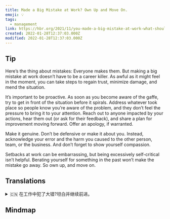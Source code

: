 ```yaml
---
title: Made a Big Mistake at Work? Own Up and Move On.
emoji: 💡
tags:
  - management
link: https://hbr.org/2021/11/you-made-a-big-mistake-at-work-what-should-you-do?utm_medium=email&utm_source=newsletter_daily&utm_campaign=mtod_notactsubs
created: 2022-01-28T12:37:03.000Z
modified: 2022-01-28T12:37:03.000Z
---
```


## Tip

Here’s the thing about mistakes: Everyone makes them. But making a big mistake at work doesn’t have to be a career killer. As awful as it might feel in the moment, you can take steps to regain trust, minimize damage, and mend the situation.

It’s important to be proactive. As soon as you become aware of the gaffe, try to get in front of the situation before it spirals. Address whatever took place so people know you’re aware of the problem, and they don’t feel the pressure to bring it to your attention. Reach out to anyone impacted by your actions, hear them out (or ask for their feedback), and share a plan for improvement moving forward. Offer an apology, if warranted.

Make it genuine. Don’t be defensive or make it about you. Instead, acknowledge your error and the harm you caused to the other person, team, or the business. And don’t forget to show yourself compassion. 

Setbacks at work can be embarrassing, but being excessively self-critical isn’t helpful. Berating yourself for something in the past won’t make the mistake go away. So own up, and move on.

## Translations

<details>
   <summary>🇨🇳 在工作中犯了大错?坦白并继续前进。</summary>

错误的关键在于：每个人都会犯错误。 但是在工作中犯一个大错并不一定会断送职业。就像此刻的感觉一样糟糕，你可以采取措施来重获信任，最大限度地减少损失，并改善现状。

积极主动是很重要的。 一旦你意识到自己的失态，尽量在事态恶化之前采取行动。不管发生了什么，都要坦率地说出来，这样人们就会知道你已经意识到了这个问题，而不会感到有压力而要引起你的注意。联系那些因你的行动而受到影响的人，听取他们的意见(或征求他们的反馈)，并分享一个向前推进的改进计划。如果有必要的话，道歉。

让它真实。不要自我防卫，也不要以自己为中心。相反，你应该承认自己的错误，承认自己对他人、团队或业务造成的伤害。不要忘记对自己表示同情。

工作上的挫折可能会令人尴尬，但过度的自我批评并没有什么帮助。为过去的事情责备自己并不能让错误消失。所以坦白吧，继续生活。

</details>

## Mindmap

![]()
